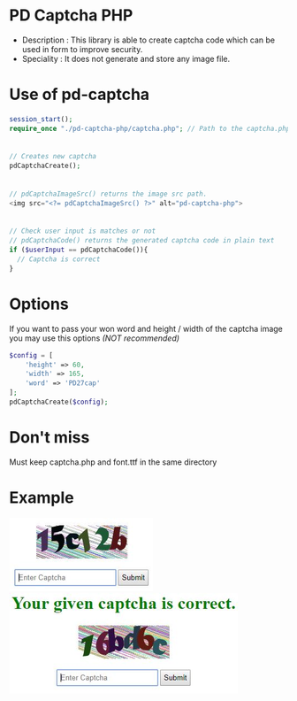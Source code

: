 # PD Captcha PHP

 * Description  : This library is able to create captcha code which can be used in form to improve security.
 * Speciality   : It does not generate and store any image file.
 
 # Use of pd-captcha
  
```php
session_start();
require_once "./pd-captcha-php/captcha.php"; // Path to the captcha.php


// Creates new captcha
pdCaptchaCreate(); 


// pdCaptchaImageSrc() returns the image src path.
<img src="<?= pdCaptchaImageSrc() ?>" alt="pd-captcha-php"> 


// Check user input is matches or not
// pdCaptchaCode() returns the generated captcha code in plain text
if ($userInput == pdCaptchaCode()){
  // Captcha is correct
}
```

# Options
If you want to pass your won word and height / width of the captcha image you may use this options _(NOT recommended)_
```php
$config = [
    'height' => 60,
    'width' => 165,
    'word' => 'PD27cap'
];
pdCaptchaCreate($config); 
```

# Don't miss
Must keep captcha.php and font.ttf in the same directory

# Example

![Sample 1](https://github.com/partharajbd/pd-captcha-php/blob/master/samples/sample.JPG?raw=true "Sample 1")
![Sample 2](https://github.com/partharajbd/pd-captcha-php/blob/master/samples/sample2.JPG?raw=true "Sample 2")
